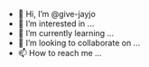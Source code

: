 - 👋 Hi, I’m @give-jayjo
- 👀 I’m interested in ...
- 🌱 I’m currently learning ...
- 💞️ I’m looking to collaborate on ...
- 📫 How to reach me ...

<!---
give-jayjo/give-jayjo is a ✨ special ✨ repository because its `README.md` (this file) appears on your GitHub profile.
You can click the Preview link to take a look at your changes.
--->
